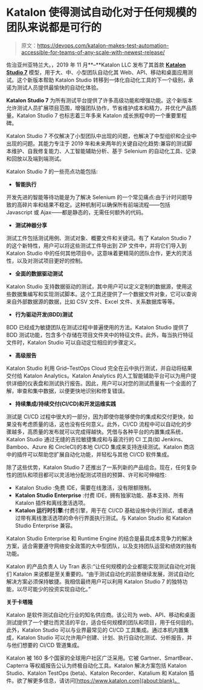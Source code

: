 # Katalon 使得测试自动化对于任何规模的团队来说都是可行的

> 原文：<https://devops.com/katalon-makes-test-automation-accessible-for-teams-of-any-scale-with-newest-release/>

佐治亚州亚特兰大。，2019 年 11 月**–**Katalon LLC 发布了其首款 [**Katalon Studio 7**](https://www.katalon.com/) 模型，用于大、中、小型团队自动化其 Web、API、移动和桌面应用测试。这个新版本帮助 Katalon Studio 转移到一体化自动化工具的下一个级别，承诺为测试人员提供最愉快的自动化体验。

**Katalon Studio 7** 为所有测试平台提供了许多高级功能和增强功能。这个新版本允许测试人员扩展项目范围，增强团队协作，节省维护成本和精力，并优化产品质量。Katalon Studio 7 也标志着三年多来 Katalon 成长旅程中的一个重要里程碑。

Katalon Studio 7 不仅解决了小型团队中出现的问题，也解决了中型组织和企业中出现的问题。其能力专注于 2019 年和未来两年的关键自动化趋势:兼容的测试脚本维护、自我修复能力、人工智能辅助分析、基于 Selenium 的自动化工具、记录和回放以及端到端测试。

Katalon Studio 7 的一些亮点功能包括:

*   **智能执行**

开发先进的智能等待功能是为了解决 Selenium 的一个常见痛点:由于计时问题导致的高碎片率和结果不稳定。这种机制可以确保所有前端流程——包括 Javascript 或 Ajax——都是静态的，无需任何额外的代码。

*   **测试神器分享**

测试工件包括测试用例、测试对象、概要文件和关键词。有了 Katalon Studio 7 的这个新特性，用户可以将这些测试工件导出到 ZIP 文件中，并将它们导入到 Katalon Studio 中的任何其他项目中。这意味着更精简的团队合作，更大的灵活性，以及对测试项目更好的控制。

*   **全面的数据驱动测试**

Katalon Studio 支持数据驱动的测试，其中用户可以定义定制的数据源，使用这些数据集编写和实现测试脚本。这个工具还提供了一个数据文件对象，它可以查询来自外部数据源的数据，比如 CSV 文件、Excel 文件、关系数据库等等。

*   **行为驱动开发(BDD)测试**

BDD 已经成为敏捷团队在测试过程中普遍使用的方法。Katalon Studio 提供了 BDD 测试功能，包含多个存储在项目文件夹中的特征文件。此外，每当执行特征文件时，Katalon Studio 可以自动定位相应的步骤定义。

*   **高级报告**

Katalon Studio 利用 Grid–TestOps Cloud 完全在云中执行测试，并自动将结果交付给 Katalon Analytics。Katalon Analytics 的人工智能辅助平台可以为用户提供详细的仪表盘和测试执行报告。因此，用户可以对您的测试质量有一个全面的了解，审查和集中数据，以便更快地识别和修复错误。

*   **持续集成/持续交付(CI/CD)和开发运维实践**

测试是 CI/CD 过程中很大的一部分，因为即使你能够使你的集成和交付更快，如果没有考虑质量的话，这也没有任何意义。此外，CI/CD 流程中可以自动化的步骤越多，高质量的发布就可以完成得越快。凭借与各种平台的内置集成系统，Katalon Studio 通过无缝的吉拉敏捷集成和与最流行的 CI 工具(如 Jenkins、Bamboo、Azure 和 CircleCI)的本地 CI/CD 集成来支持连续测试。Katalon 商店中的插件可以帮助您扩展自动化功能，并轻松与其他 CI/CD 软件集成。

除了这些优势，Katalon Studio 7 还推出了一系列新的产品组合。现在，任何复杂性的团队和项目都可以灵活地分配测试项目的预算、许可和可伸缩性:

*   Katalon Studio :免费 IDE，需要在线激活，没有限额限制。
*   **Katalon Studio Enterprise** :付费 IDE，拥有独家功能、基本支持、所有 Katalon 插件和离线激活选项。
*   **Katalon 运行时引擎**:付费引擎，用于在 CI/CD 基础设施中执行测试，或者通过带有离线激活选项的命令行界面执行测试。与 Katalon Studio 和 Katalon Studio Enterprise 兼容。

Katalon Studio Enterprise 和 Runtime Engine 的结合是最具成本竞争力的解决方案，适合需要遵守网络安全政策的大中型团队，以及支持团队运营和绩效的独有功能。

Katalon 的产品负责人 Uy Tran 表示:“让任何规模的企业都能实现测试自动化对我们 Katalon 来说都是至关重要的。“由于测试自动化的前景继续发展，测试自动化解决方案必须保持敏捷。我相信最终用户可以利用 Katalon Studio 7 的独特功能，以尽可能少的投资实现自动化。”

**关于卡塔隆**

Katalon 是软件测试自动化行业的知名供应商。该公司为 web、API、移动和桌面测试提供了一个健壮而灵活的平台，适合任何规模的团队和项目，用于任何目的。此外，Katalon Studio 可以与业界最常见的 CI/CD 工具集成。通过本机内置集成，Katalon Studio 可以允许用户创建、计划、执行自动化测试、分析报告，并与他们想要的 CI/CD 管道集成。

Katalon 被 160 多个国家的全球用户社区广泛采用。它被 Gartner、SmartBear、Capterra 等权威报告公认为终极自动化工具。Katalon 解决方案包括 Katalon Studio、Katalon TestOps (beta)、Katalon Recorder、Katalium 和 Katalon 插件。欲了解更多信息，请访问[https://www.katalon.com](about:blank)。